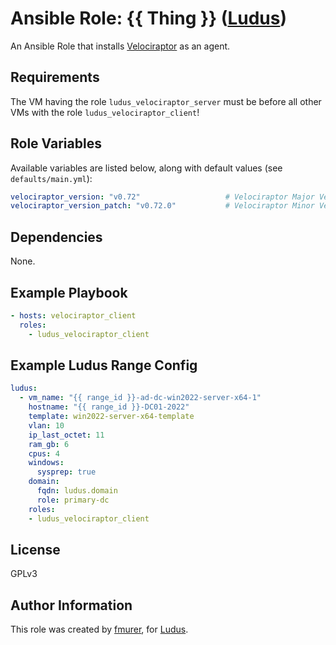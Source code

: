 # Ansible Role: {{ Thing }} ([Ludus](https://ludus.cloud))

An Ansible Role that installs [Velociraptor](https://docs.velociraptor.app/) as an agent.

## Requirements

The VM having the role `ludus_velociraptor_server` must be before all other VMs with the role `ludus_velociraptor_client`!

## Role Variables

Available variables are listed below, along with default values (see `defaults/main.yml`):

```yaml
velociraptor_version: "v0.72"                   # Velociraptor Major Version
velociraptor_version_patch: "v0.72.0"           # Velociraptor Minor Version
```

## Dependencies

None.

## Example Playbook

```yaml
- hosts: velociraptor_client
  roles:
    - ludus_velociraptor_client
```

## Example Ludus Range Config

```yaml
ludus:
  - vm_name: "{{ range_id }}-ad-dc-win2022-server-x64-1"
    hostname: "{{ range_id }}-DC01-2022"
    template: win2022-server-x64-template
    vlan: 10
    ip_last_octet: 11
    ram_gb: 6
    cpus: 4
    windows:
      sysprep: true
    domain:
      fqdn: ludus.domain
      role: primary-dc
    roles:
    - ludus_velociraptor_client
```

## License

GPLv3

## Author Information

This role was created by [fmurer](https://github.com/fmurer), for [Ludus](https://ludus.cloud/).
